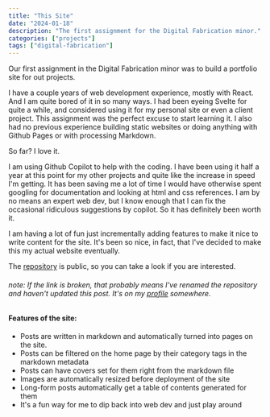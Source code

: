 ```yaml
---
title: "This Site"
date: "2024-01-18"
description: "The first assignment for the Digital Fabrication minor."
categories: ["projects"]
tags: ["digital-fabrication"]
---
```


Our first assignment in the Digital Fabrication minor was to build a portfolio site for out projects.

I have a couple years of web development experience, mostly with React. And I am quite bored of it in so many ways. I had been eyeing Svelte for quite a while, and considered using it for my personal site or even a client project. This assignment was the perfect excuse to start learning it. I also had no previous experience building static websites or doing anything with Github Pages or with processing Markdown. 

So far? I love it. 

I am using Github Copilot to help with the coding. I have been using it half a year at this point for my other projects and quite like the increase in speed I'm getting. It has been saving me a lot of time I would have otherwise spent googling for documentation and looking at html and css references. I am by no means an expert web dev, but I know enough that I can fix the occasional ridiculous suggestions by copilot. So it has definitely been worth it. 

I am having a lot of fun just incrementally adding features to make it nice to write content for the site. It's been so nice, in fact, that I've decided to make this my actual website eventually. 

The [repository](https://github.com/teodosin/digital-fabrication) is public, so you can take a look if you are interested. 

###### note: If the link is broken, that probably means I've renamed the repository and haven't updated this post. It's on my [profile](https://github.com/teodosin) somewhere.

#### Features of the site:
* Posts are written in markdown and automatically turned into pages on the site. 
* Posts can be filtered on the home page by their category tags in the markdown metadata
* Posts can have covers set for them right from the markdown file
* Images are automatically resized before deployment of the site
* Long-form posts automatically get a table of contents generated for them
* It's a fun way for me to dip back into web dev and just play around

